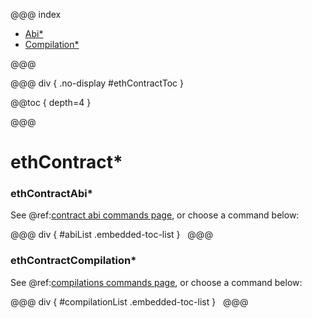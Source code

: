 @@@ index

* [Abi*](abi.md)
* [Compilation*](compilation.md)

@@@

@@@ div { .no-display #ethContractToc }

@@toc { depth=4 }

@@@

# ethContract*

### ethContractAbi*

See @ref:[contract abi commands page](abi.md), or choose a command below:

@@@ div { #abiList .embedded-toc-list }
&nbsp;
@@@

### ethContractCompilation*

See @ref:[compilations commands page](compilation.md), or choose a command below:

@@@ div { #compilationList .embedded-toc-list }
&nbsp;
@@@

